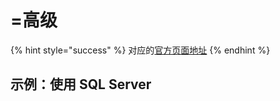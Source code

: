 # =高级

{% hint style="success" %}
对应的[官方页面地址](https://docs.passwordless.dev/guide/self-hosting/advanced.html)
{% endhint %}

## 示例：使用 SQL Server <a href="#example-using-sql-server" id="example-using-sql-server"></a>
